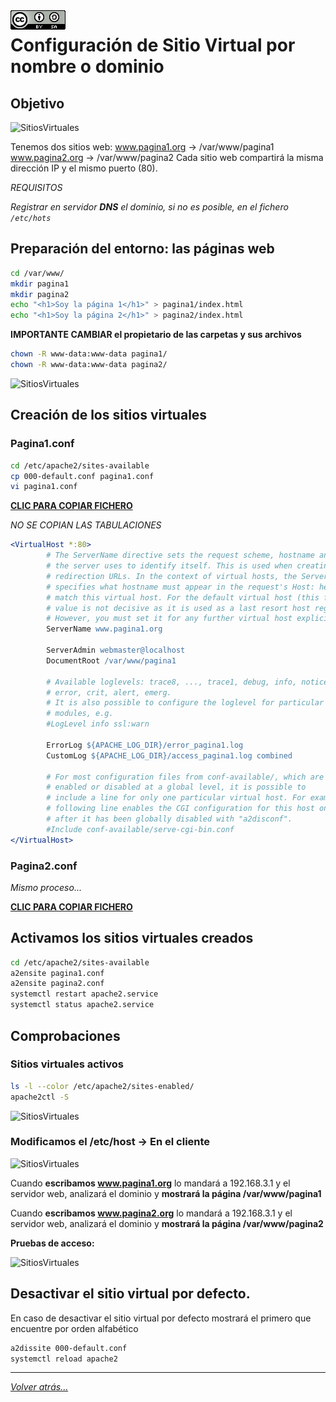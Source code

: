 <img src="/imagenes/MI-LICENCIA88x31.png" style="float: left; margin-right: 10px;" />

# Configuración de Sitio Virtual por nombre o dominio

## Objetivo

![SitiosVirtuales](../../imagenes/apache2/SitosVirtuales.jpg)

Tenemos dos sitios web:
www.pagina1.org → /var/www/pagina1
www.pagina2.org → /var/www/pagina2
Cada sitio web compartirá la misma dirección IP y el mismo puerto (80).

*REQUISITOS*

*Registrar en servidor **DNS** el dominio, si no es posible, en el fichero ``/etc/hots``*

## Preparación del entorno: las páginas web

```bash
cd /var/www/
mkdir pagina1
mkdir pagina2
echo "<h1>Soy la página 1</h1>" > pagina1/index.html
echo "<h1>Soy la página 2</h1>" > pagina2/index.html
```

**IMPORTANTE CAMBIAR el propietario de las carpetas y sus archivos**

```bash
chown -R www-data:www-data pagina1/
chown -R www-data:www-data pagina2/
```
![SitiosVirtuales](../../imagenes/apache2/SitosVirtuales.jpg)

## Creación de los sitios virtuales

### Pagina1.conf
```bash
cd /etc/apache2/sites-available
cp 000-default.conf pagina1.conf
vi pagina1.conf
```
[**CLIC PARA COPIAR FICHERO**](./pagina1.conf)

*NO SE COPIAN LAS TABULACIONES*
```apache
<VirtualHost *:80>
        # The ServerName directive sets the request scheme, hostname and port that
        # the server uses to identify itself. This is used when creating
        # redirection URLs. In the context of virtual hosts, the ServerName
        # specifies what hostname must appear in the request's Host: header to
        # match this virtual host. For the default virtual host (this file) this
        # value is not decisive as it is used as a last resort host regardless.
        # However, you must set it for any further virtual host explicitly.
        ServerName www.pagina1.org

        ServerAdmin webmaster@localhost
        DocumentRoot /var/www/pagina1

        # Available loglevels: trace8, ..., trace1, debug, info, notice, warn,
        # error, crit, alert, emerg.
        # It is also possible to configure the loglevel for particular
        # modules, e.g.
        #LogLevel info ssl:warn

        ErrorLog ${APACHE_LOG_DIR}/error_pagina1.log
        CustomLog ${APACHE_LOG_DIR}/access_pagina1.log combined

        # For most configuration files from conf-available/, which are
        # enabled or disabled at a global level, it is possible to
        # include a line for only one particular virtual host. For example the
        # following line enables the CGI configuration for this host only
        # after it has been globally disabled with "a2disconf".
        #Include conf-available/serve-cgi-bin.conf
</VirtualHost>
```
### Pagina2.conf

*Mismo proceso...*

[**CLIC PARA COPIAR FICHERO**](./pagina2.conf)

## Activamos los sitios virtuales creados

```bash
cd /etc/apache2/sites-available
a2ensite pagina1.conf
a2ensite pagina2.conf
systemctl restart apache2.service
systemctl status apache2.service
```


## Comprobaciones

### Sitios virtuales activos

```bash
ls -l --color /etc/apache2/sites-enabled/
apache2ctl -S
```

![SitiosVirtuales](../../imagenes/apache2/SitiosVirtualesActivos.jpg)

### Modificamos el /etc/host → En el cliente

![SitiosVirtuales](../../imagenes/apache2/clienteDNS.jpg)

Cuando **escribamos www.pagina1.org** lo mandará a 192.168.3.1 y el servidor web, analizará el dominio y **mostrará la página /var/www/pagina1**

Cuando **escribamos www.pagina2.org** lo mandará a 192.168.3.1 y el servidor web, analizará el dominio y **mostrará la página /var/www/pagina2**

**Pruebas de acceso:**

![SitiosVirtuales](../../imagenes/apache2/accesoPaginas.png)

## Desactivar el sitio virtual por defecto.

En caso de desactivar el sitio virtual por defecto mostrará el primero que encuentre por orden alfabético 

```bash
a2dissite 000-default.conf 
systemctl reload apache2
```
_________________________________________________
*[Volver atrás...](/README.md)*

